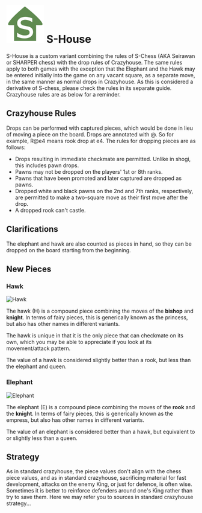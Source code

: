 # ![S-House](https://github.com/gbtami/pychess-variants/blob/master/static/icons/SHouse.svg) S-House

S-House is a custom variant combining the rules of S-Chess (AKA Seirawan or SHARPER chess) with the drop rules of Crazyhouse. The same rules apply to both games with the exception that the Elephant and the Hawk may be entered initially into the game on any vacant square, as a separate move, in the same manner as normal drops in Crazyhouse. As this is considered a derivative of S-chess, please check the rules in its separate guide. Crazyhouse rules are as below for a reminder.

## Crazyhouse Rules

Drops can be performed with captured pieces, which would be done in lieu of moving a piece on the board. Drops are annotated with @. So for example, R@e4 means rook drop at e4. The rules for dropping pieces are as follows:

* Drops resulting in immediate checkmate are permitted. Unlike in shogi, this includes pawn drops.
* Pawns may not be dropped on the players' 1st or 8th ranks.
* Pawns that have been promoted and later captured are dropped as pawns.
* Dropped white and black pawns on the 2nd and 7th ranks, respectively, are permitted to make a two-square move as their first move after the drop.
* A dropped rook can't castle.

## Clarifications

The elephant and hawk are also counted as pieces in hand, so they can be dropped on the board starting from the beginning.

## New Pieces

### Hawk

![Hawk](https://github.com/gbtami/pychess-variants/blob/master/static/images/CVariantsGuide/Hawk.png)

The hawk (H) is a compound piece combining the moves of the **bishop** and **knight**. In terms of fairy pieces, this is generically known as the princess, but also has other names in different variants.

The hawk is unique in that it is the only piece that can checkmate on its own, which you may be able to appreciate if you look at its movement/attack pattern.

The value of a hawk is considered slightly better than a rook, but less than the elephant and queen.

### Elephant

![Elephant](https://github.com/gbtami/pychess-variants/blob/master/static/images/CVariantsGuide/ElephantSeirawan.png)

The elephant (E) is a compound piece combining the moves of the **rook** and the **knight**. In terms of fairy pieces, this is generically known as the empress, but also has other names in different variants. 

The value of an elephant is considered better than a hawk, but equivalent to or slightly less than a queen.

## Strategy

As in standard crazyhouse, the piece values don't align with the chess piece values, and as in standard crazyhouse, sacrificing material for fast development, attacks on the enemy King, or just for defence, is often wise. Sometimes it is better to reinforce defenders around one's King rather than try to save them. Here we may refer you to sources in standard crazyhouse strategy...
